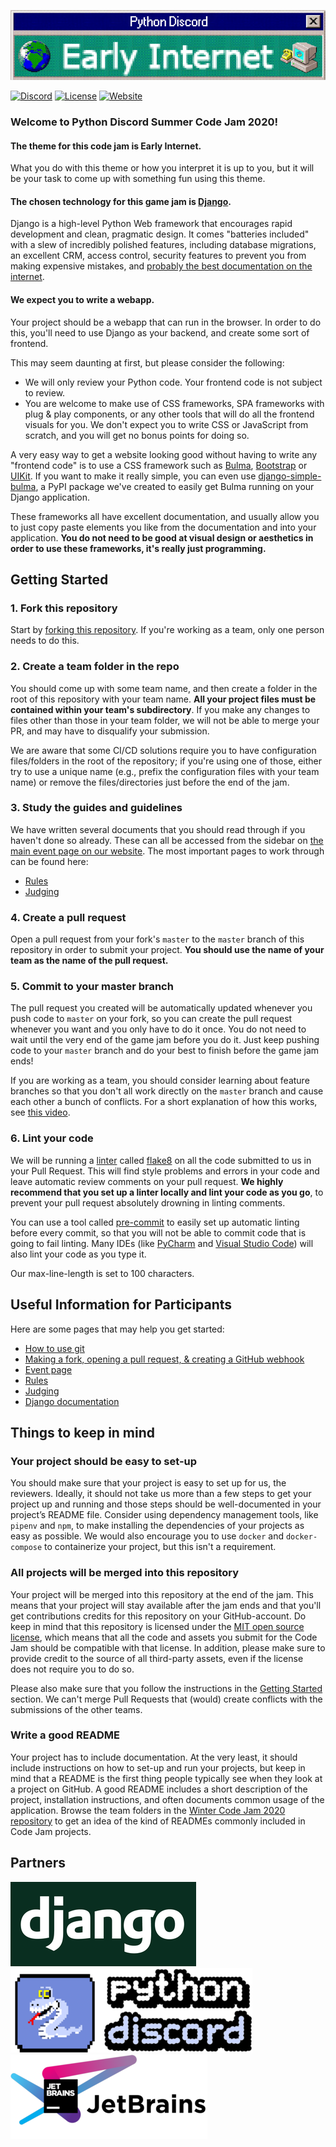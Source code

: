 [![Early Internet Theme Banner](early_internet_banner.png)](#)

[![Discord](https://img.shields.io/static/v1?label=Python%20Discord&logo=discord&message=%3E40k%20members&color=%237289DA&logoColor=white)](https://discord.gg/2B963hn)
[![License](https://img.shields.io/github/license/python-discord/bot)](LICENSE)
[![Website](https://img.shields.io/badge/website-visit-brightgreen)](https://pythondiscord.com)

### Welcome to Python Discord Summer Code Jam 2020!

#### The theme for this code jam is **Early Internet**.

What you do with this theme or how you interpret it is up to you, but it will be your task to come up with something fun using this theme.

#### The chosen technology for this game jam is [Django](https://www.djangoproject.com/).

Django is a high-level Python Web framework that encourages rapid development and clean, pragmatic design. It comes "batteries included" with a slew of incredibly polished features, including database migrations, an excellent CRM, access control, security features to prevent you from making expensive mistakes, and [probably the best documentation on the internet](https://docs.djangoproject.com/en/3.0/).

#### We expect you to write a webapp.

Your project should be a webapp that can run in the browser. In order to do this, you'll need to use Django as your backend, and create some sort of frontend.

This may seem daunting at first, but please consider the following:
- We will only review your Python code. Your frontend code is not subject to review.
- You are welcome to make use of CSS frameworks, SPA frameworks with plug & play components, or any other tools that will do all the frontend visuals for you. We don't expect you to write CSS or JavaScript from scratch, and you will get no bonus points for doing so.

A very easy way to get a website looking good without having to write any "frontend code" is to use a CSS framework such as [Bulma](https://bulma.io/), [Bootstrap](https://getbootstrap.com/) or [UIKit](https://getuikit.com/). If you want to make it really simple, you can even use [django-simple-bulma](https://github.com/python-discord/django-simple-bulma), a PyPI package we've created to easily get Bulma running on your Django application.

These frameworks all have excellent documentation, and usually allow you to just copy paste elements you like from the documentation and into your application. **You do not need to be good at visual design or aesthetics in order to use these frameworks, it's really just programming.**

## Getting Started

### 1. Fork this repository

Start by [forking this repository](https://github.com/python-discord/summer-code-jam-2020/fork). If you're working as a team, only one person needs to do this.

### 2. Create a team folder in the repo

You should come up with some team name, and then create a folder in the root of this repository with your team name. **All your project files must be contained within your team's subdirectory**. If you make any changes to files other than those in your team folder, we will not be able to merge your PR, and may have to disqualify your submission.

We are aware that some CI/CD solutions require you to have configuration files/folders in the root of the repository; if you're using one of those, either try to use a unique name (e.g., prefix the configuration files with your team name) or remove the files/directories just before the end of the jam.

### 3. Study the guides and guidelines

We have written several documents that you should read through if you haven't done so already. These can all be accessed from the sidebar on [the main event page on our website](https://pythondiscord.com/pages/code-jams/code-jam-7/). The most important pages to work through can be found here:

- [Rules](https://pythondiscord.com/pages/code-jams/code-jam-7/rules/)
- [Judging](https://pythondiscord.com/pages/code-jams/judging/)

### 4. Create a pull request

Open a pull request from your fork's `master` to the `master` branch of this repository in order to submit your project. **You should use the name of your team as the name of the pull request.**

### 5. Commit to your master branch

The pull request you created will be automatically updated whenever you push code to `master` on your fork, so you can create the pull request whenever you want and you only have to do it once. You do not need to wait until the very end of the game jam before you do it. Just keep pushing code to your `master` branch and do your best to finish before the game jam ends!

If you are working as a team, you should consider learning about feature branches so that you don't all work directly on the `master` branch and cause each other a bunch of conflicts. For a short explanation of how this works, see [this video](https://www.youtube.com/watch?v=j7YDbrS9I48).

### 6. Lint your code

We will be running a [linter](https://realpython.com/python-code-quality/#linters) called [flake8](https://flake8.pycqa.org/en/latest/) on all the code submitted to us in your Pull Request. This will find style problems and errors in your code and leave automatic review comments on your pull request. **We highly recommend that you set up a linter locally and lint your code as you go**, to prevent your pull request absolutely drowning in linting comments.

You can use a tool called [pre-commit](https://pre-commit.com/) to easily set up automatic linting before every commit, so that you will not be able to commit code that is going to fail linting. Many IDEs (like [PyCharm](https://www.jetbrains.com/pycharm/) and [Visual Studio Code](https://code.visualstudio.com/)) will also lint your code as you type it.

Our max-line-length is set to 100 characters.

## Useful Information for Participants

Here are some pages that may help you get started:

- [How to use git](https://pythondiscord.com/pages/code-jams/using-git/)
- [Making a fork, opening a pull request, & creating a GitHub webhook](https://pythondiscord.com/pages/code-jams/pull-request/)
- [Event page](https://pythondiscord.com/pages/code-jams/code-jam-7/)
- [Rules](https://pythondiscord.com/pages/code-jams/code-jam-7/rules/)
- [Judging](https://pythondiscord.com/pages/code-jams/judging/)
- [Django documentation](https://docs.djangoproject.com/en/3.0/)

## Things to keep in mind

### Your project should be easy to set-up
You should make sure that your project is easy to set up for us, the reviewers. Ideally, it should not take us more than a few steps to get your project up and running and those steps should be well-documented in your project’s README file. Consider using dependency management tools, like `pipenv` and `npm`, to make installing the dependencies of your projects as easy as possible. We would also encourage you to use `docker` and `docker-compose` to containerize your project, but this isn't a requirement.

### All projects will be merged into this repository
Your project will be merged into this repository at the end of the jam. This means that your project will stay available after the jam ends and that you'll get contributions credits for this repository on your GitHub-account. Do keep in mind that this repository is licensed under the [MIT open source license](https://opensource.org/licenses/MIT), which means that all the code and assets you submit for the Code Jam should be compatible with that license. In addition, please make sure to provide credit to the source of all third-party assets, even if the license does not require you to do so. 

Please also make sure that you follow the instructions in the [Getting Started](#getting-started) section. We can't merge Pull Requests that (would) create conflicts with the submissions of the other teams.

### Write a good README
Your project has to include documentation. At the very least, it should include instructions on how to set-up and run your projects, but keep in mind that a README is the first thing people typically see when they look at a project on GitHub. A good README includes a short description of the project, installation instructions, and often documents common usage of the application. Browse the team folders in the [Winter Code Jam 2020 repository](https://github.com/python-discord/code-jam-6) to get an idea of the kind of READMEs commonly included in Code Jam projects.

## Partners

[![django](django_logo.png)](https://www.djangoproject.com/) [![pydis](early_pydis_logo.png)](https://pythondiscord.com) [![jetbrains](jetbrains_logo.png)](https://jetbrains.com)
